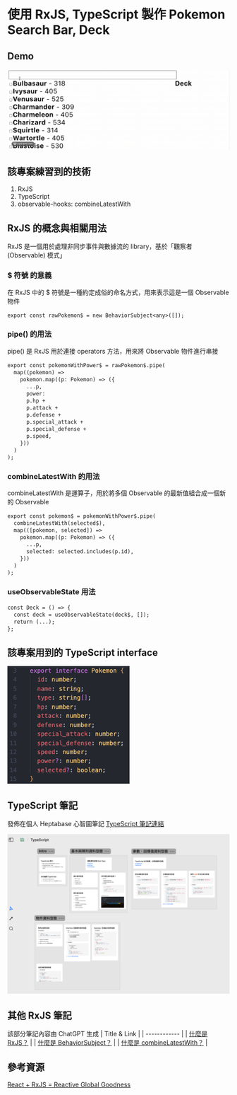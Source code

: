 # 使用 RxJS, TypeScript 製作 Pokemon Search Bar, Deck

## Demo
![](./public/images/demo.gif)

## 該專案練習到的技術
1. RxJS
2. TypeScript
3. observable-hooks: combineLatestWith

## RxJS 的概念與相關用法
RxJS 是一個用於處理非同步事件與數據流的 library，基於「觀察者 (Observable) 模式」

### $ 符號 的意義
在 RxJS 中的 $ 符號是一種約定成俗的命名方式，用來表示這是一個 Observable 物件

```javascript=
export const rawPokemon$ = new BehaviorSubject<any>([]);
```

### pipe() 的用法
pipe() 是 RxJS 用於連接 operators 方法，用來將 Observable 物件進行串接


```javascript=
export const pokemonWithPower$ = rawPokemon$.pipe(
  map((pokemon) =>
    pokemon.map((p: Pokemon) => ({
      ...p,
      power:
      p.hp +
      p.attack +
      p.defense +
      p.special_attack +
      p.special_defense +
      p.speed,
    }))
  )
);
```
### combineLatestWith 的用法
combineLatestWith 是運算子，用於將多個 Observable 的最新值組合成一個新的 Observable

```javascript=
export const pokemon$ = pokemonWithPower$.pipe(
  combineLatestWith(selected$),
  map(([pokemon, selected]) =>
    pokemon.map((p: Pokemon) => ({
      ...p,
      selected: selected.includes(p.id),
    }))
  )
);
```

### useObservableState 用法

```javascript=
const Deck = () => {
  const deck = useObservableState(deck$, []);
  return (...);
};
```

## 該專案用到的 TypeScript interface
![alt text](./public/images/pokemon-interface.png)

## TypeScript 筆記
發佈在個人 Heptabase 心智圖筆記
[TypeScript 筆記連結](https://app.heptabase.com/w/8916a1ef3eeedf17ab4a095d61a6268f5eedd32cb7f910ee99f8b7b23de75bd6)

![alt text](./public/images/typesciprt-notes.png)

## 其他 RxJS 筆記
該部分筆記內容由 ChatGPT 生成
| Title & Link |
| ------------ |
| [什麼是 RxJS？](./notes/RxJS.md) |
| [什麼是 BehaviorSubject？](./notes/BehaviorSubject.md) |
| [什麼是 combineLatestWith？](./notes/combineLatestWith.md) |


## 參考資源
[React + RxJS = Reactive Global Goodness](https://youtu.be/s6nG0byDI-o?si=1IbZLKjayc75UwSo)


